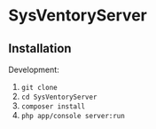 # SysVentoryServer

## Installation

Development:
1. `git clone`
2. `cd SysVentoryServer`
3. `composer install`
4. `php app/console server:run`
